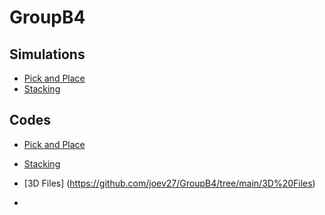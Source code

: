 # GroupB4
## Simulations
* [Pick and Place](https://youtu.be/So4BJlkIs0w)
* [Stacking](https://youtu.be/BwZfCYwtxEE)
## Codes
* [Pick and Place](https://github.com/joev27/GroupB4/blob/main/Pick%20and%20Place)
* [Stacking](https://github.com/joev27/GroupB4/blob/main/Stacking)


* [3D Files] (https://github.com/joev27/GroupB4/tree/main/3D%20Files)
* 
